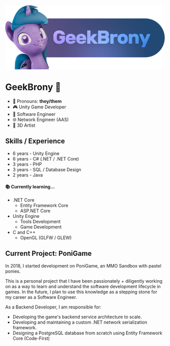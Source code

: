 <p align="center" style="margin-bottom: 2rem">
    <img align="center" src="dev_header.png"  width="600" />	
</p>

# GeekBrony 🦄
- 💜 Pronouns: **they/them**
- 🎮 Unity Game Developer
- 💾 Software Engineer
- 🌐 Network Engineer (AAS)
- 🦄 3D Artist

## Skills / Experience
- 6 years - Unity Engine
- 6 years - C# (.NET / .NET Core)
- 3 years - PHP
- 3 years - SQL / Database Design
- 2 years - Java

#### 📚 Currently learning...
- .NET Core
	- Entity Framework Core
	- ASP.NET Core
- Unity Engine
	- Tools Development
	- Game Development
- C and C++
	- OpenGL (GLFW / GLEW)

## Current Project: PoniGame
In 2018, I started development on PoniGame, an MMO Sandbox with pastel ponies.

This is a personal project that I have been passionately + diligently working on as a way to learn and understand the software development lifecycle in games.
In the future, I plan to use this knowledge as a stepping stone for my career as a Software Engineer.

As a Backend Developer, I am responsible for:
- Developing the game's backend service architecture to scale.
- Developing and maintaining a custom .NET network serialization framework.
- Designing a PostgreSQL database from scratch using Entity Framework Core (Code-First)
